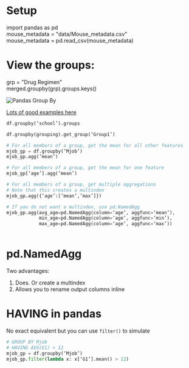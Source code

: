 # Setup
import pandas as pd\
mouse_metadata = "data/Mouse_metadata.csv"\
mouse_metadata = pd.read_csv(mouse_metadata)

# View the groups:
grp = "Drug Regimen"\
merged.groupby(grp).groups.keys()

![Pandas Group By](https://github.com/bigtoga/Examples/blob/master/Python/Assets/Images/PandasGroupBy.jpg "Logo Title Text 1")

[Lots of good examples here](https://link.medium.com/9cOvuqP056)
```python   
df.groupby(‘school’).groups

df.groupby(grouping).get_group(‘Group1’)

# For all members of a group, get the mean for all other features
mjob_gp = df.groupby(‘Mjob’)
mjob_gp.agg(‘mean’)

# For all members of a group, get the mean for one feature
mjob_gp[‘age’].agg(‘mean’)

# For all members of a group, get multiple aggregations 
# Note that this creates a multindex 
mjob_gp.agg({‘age’:[‘mean’,’max’]})

# If you do not want a multindex, use pd.NamedAgg
mjob_gp.agg(avg_age=pd.NamedAgg(column=‘age’, aggfunc=‘mean’),
            min_age=pd.NamedAgg(column=‘age’, aggfunc=‘min’),
            max_age=pd.NamedAgg(column=‘age’, aggfunc=‘max’))
            
```

# pd.NamedAgg
Two advantages:
1. Does. Or create a multindex 
2. Allows you to rename output columns inline

# HAVING in pandas
No exact equivalent but you can use `filter()` to simulate 

```python   
# GROUP BY Mjob 
# HAVING AVG(G1) > 12
mjob_gp = df.groupby(‘Mjob’)
mjob_gp.filter(lambda x: x[‘G1’].mean() > 12)
``` 


